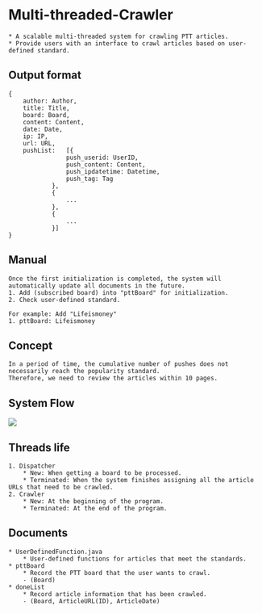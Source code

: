 # Multi-threaded-Crawler
	* A scalable multi-threaded system for crawling PTT articles.  
	* Provide users with an interface to crawl articles based on user-defined standard.

## Output format
	{
		author: Author,
		title: Title,
		board: Board,
		content: Content,
		date: Date,
		ip: IP,
		url: URL,
		pushList:	[{
					push_userid: UserID,
					push_content: Content,
					push_ipdatetime: Datetime,
					push_tag: Tag
				},
				{
					...
				},
				{
					...
				}]
	}

## Manual
	Once the first initialization is completed, the system will automatically update all documents in the future. 	
	1. Add (subscribed board) into "pttBoard" for initialization.
	2. Check user-defined standard.	
	
	For example: Add "Lifeismoney"  	
	1. pttBoard: Lifeismoney

## Concept

	In a period of time, the cumulative number of pushes does not necessarily reach the popularity standard.
	Therefore, we need to review the articles within 10 pages.

## System Flow

![](https://github.com/r03921081/Multi-threaded-PTT-Crawler/blob/master/Image/Crawler.png)

## Threads life
	1. Dispatcher
		* New: When getting a board to be processed.
		* Terminated: When the system finishes assigning all the article URLs that need to be crawled.
	2. Crawler
		* New: At the beginning of the program.
		* Terminated: At the end of the program.

## Documents
	* UserDefinedFunction.java
		* User-defined functions for articles that meet the standards.
	* pttBoard  
		* Record the PTT board that the user wants to crawl.  
		- (Board)  
	* doneList  
		* Record article information that has been crawled.  
		- (Board, ArticleURL(ID), ArticleDate)  
